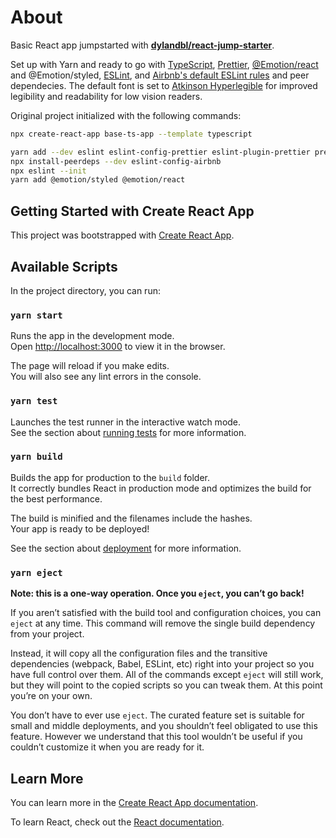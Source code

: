 # About
Basic React app jumpstarted with **[dylandbl/react-jump-starter](https://github.com/dylandbl/react-jump-starter)**. 

Set up with Yarn and ready to go with [TypeScript](https://www.typescriptlang.org/), [Prettier](https://prettier.io/), [@Emotion/react](https://emotion.sh/docs/introduction) and @Emotion/styled, [ESLint](https://eslint.org/), and [Airbnb's default ESLint rules](https://github.com/airbnb/javascript/tree/master/react) and peer dependecies. The default font is set to [Atkinson Hyperlegible](https://brailleinstitute.org/freefont) for improved legibility and readability for low vision readers.


Original project initialized with the following commands:
```sh
npx create-react-app base-ts-app --template typescript
```
```sh
yarn add --dev eslint eslint-config-prettier eslint-plugin-prettier prettier eslint-plugin-jest
npx install-peerdeps --dev eslint-config-airbnb
npx eslint --init
yarn add @emotion/styled @emotion/react
```

## Getting Started with Create React App

This project was bootstrapped with [Create React App](https://github.com/facebook/create-react-app).

## Available Scripts

In the project directory, you can run:

### `yarn start`

Runs the app in the development mode.\
Open [http://localhost:3000](http://localhost:3000) to view it in the browser.

The page will reload if you make edits.\
You will also see any lint errors in the console.

### `yarn test`

Launches the test runner in the interactive watch mode.\
See the section about [running tests](https://facebook.github.io/create-react-app/docs/running-tests) for more information.

### `yarn build`

Builds the app for production to the `build` folder.\
It correctly bundles React in production mode and optimizes the build for the best performance.

The build is minified and the filenames include the hashes.\
Your app is ready to be deployed!

See the section about [deployment](https://facebook.github.io/create-react-app/docs/deployment) for more information.

### `yarn eject`

**Note: this is a one-way operation. Once you `eject`, you can’t go back!**

If you aren’t satisfied with the build tool and configuration choices, you can `eject` at any time. This command will remove the single build dependency from your project.

Instead, it will copy all the configuration files and the transitive dependencies (webpack, Babel, ESLint, etc) right into your project so you have full control over them. All of the commands except `eject` will still work, but they will point to the copied scripts so you can tweak them. At this point you’re on your own.

You don’t have to ever use `eject`. The curated feature set is suitable for small and middle deployments, and you shouldn’t feel obligated to use this feature. However we understand that this tool wouldn’t be useful if you couldn’t customize it when you are ready for it.

## Learn More

You can learn more in the [Create React App documentation](https://facebook.github.io/create-react-app/docs/getting-started).

To learn React, check out the [React documentation](https://reactjs.org/).
